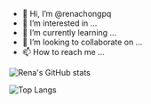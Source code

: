 - 👋 Hi, I’m @renachongpq
- 👀 I’m interested in ...
- 🌱 I’m currently learning ...
- 💞️ I’m looking to collaborate on ...
- 📫 How to reach me ...

![Rena's GitHub stats](https://github-readme-stats.vercel.app/api?username=renachongpq&count_private=true&show_icons=true&theme=radical)

![Top Langs](https://github-readme-stats.vercel.app/api/top-langs/?username=renachongpq&layout=compact&theme=radical)

<!---
renachongpq/renachongpq is a ✨ special ✨ repository because its `README.md` (this file) appears on your GitHub profile.
You can click the Preview link to take a look at your changes.
--->
